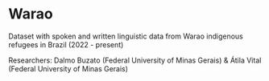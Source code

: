 # Warao
Dataset with spoken and written linguistic data from Warao indigenous refugees in Brazil (2022 - present)

Researchers: 
Dalmo Buzato (Federal University of Minas Gerais) & Átila Vital (Federal University of Minas Gerais)
